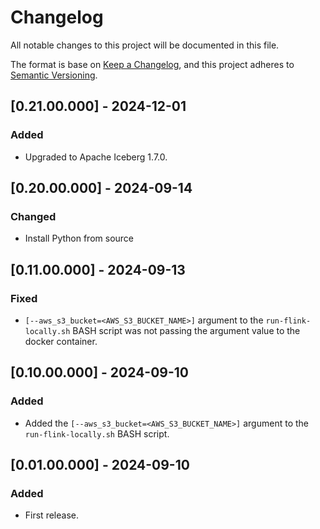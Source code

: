 # Changelog
All notable changes to this project will be documented in this file.

The format is base on [Keep a Changelog](https://keepachangelog.com/en/1.1.0/), and this project adheres to [Semantic Versioning](https://semver.org/spec/v2.0.0.html).

## [0.21.00.000] - 2024-12-01
### Added
- Upgraded to Apache Iceberg 1.7.0.

## [0.20.00.000] - 2024-09-14
### Changed
- Install Python from source

## [0.11.00.000] - 2024-09-13
### Fixed
- `[--aws_s3_bucket=<AWS_S3_BUCKET_NAME>]` argument to the `run-flink-locally.sh` BASH script was not passing the argument value to the docker container.

## [0.10.00.000] - 2024-09-10
### Added
- Added the `[--aws_s3_bucket=<AWS_S3_BUCKET_NAME>]` argument to the `run-flink-locally.sh` BASH script.

## [0.01.00.000] - 2024-09-10
### Added
- First release.